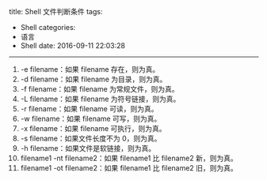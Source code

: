 title: Shell 文件判断条件
tags:
  - Shell
categories:
  - 语言
  - Shell
date: 2016-09-11 22:03:28
---

1. -e filename：如果 filename 存在，则为真。
2. -d filename：如果 filename 为目录，则为真。
3. -f filename：如果 filename 为常规文件，则为真。
4. -L filename：如果 filename 为符号链接，则为真。
5. -r filename：如果 filename 可读，则为真。
6. -w filename：如果 filename 可写，则为真。
7. -x filename：如果 filename 可执行，则为真。
8. -s filename：如果文件长度不为 0，则为真。
9. -h filename：如果文件是软链接，则为真。
10. filename1 -nt filename2：如果 filename1 比 filename2 新，则为真。
11. filename1 -ot filename2：如果 filename1 比 filename2 旧，则为真。